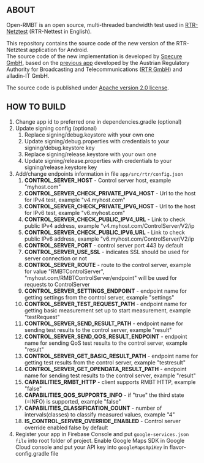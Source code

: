 ## ABOUT

Open-RMBT is an open source, multi-threaded bandwidth test used in [RTR-Netztest](https://www.netztest.at/de/) (RTR-Nettest in English).</p>
This repository contains the source code of the new version of the RTR-Netztest application for Android.</br> The source code of the new implementation is developed by [Specure GmbH](https://martes-specure.com/), based on the [previous app](https://github.com/rtr-nettest/open-rmbt) developed by the Austrian Regulatory Authority for Broadcasting and Telecommunications ([RTR GmbH](https://www.rtr.at/)) and alladin-IT GmbH.</p>
The source code is published under [Apache version 2.0 license](https://github.com/rtr-nettest/open-rmbt-android/blob/master/LICENSE).

## HOW TO BUILD

1. Change app id to preferred one in dependencies.gradle (optional)
2. Update signing config (optional)
	1. Replace signing/debug.keystore with your own one
	2. Update signing/debug.properties with credentials to your signing/debug.keystore key
	3. Replace signing/release.keystore with your own one
	4. Update signing/release.properties with credentials to your signing/release.keystore key
3. Add/change endpoints information in file `app/src/rtr/config.json`
    1. **CONTROL_SERVER_HOST** - Control server host, example "myhost.com"
    2. **CONTROL_SERVER_CHECK_PRIVATE_IPV4_HOST** - Url to the host for IPv4 test, example "v4.myhost.com"
    3. **CONTROL_SERVER_CHECK_PRIVATE_IPV6_HOST** - Url to the host for IPv6 test, example "v6.myhost.com"
    4. **CONTROL_SERVER_CHECK_PUBLIC_IPV4_URL** - Link to check public IPv4 address, example "v4.myhost.com/ControlServer/V2/ip
    5. **CONTROL_SERVER_CHECK_PUBLIC_IPV6_URL** - Link to check public IPv6 address, example "v6.myhost.com/ControlServer/V2/ip
    6. **CONTROL_SERVER_PORT** - control server port 443 by default
    7. **CONTROL_SERVER_USE_SSL** - indicates SSL should be used for server connection or not
    8. **CONTROL_SERVER_ROUTE** - route to the control server, example for value "RMBTControlServer", "myhost.com/RMBTControlServer/endpoint" will be used for requests to ControlServer
    9. **CONTROL_SERVER_SETTINGS_ENDPOINT** - endpoint name for getting settings from the control server, example "settings"
    10. **CONTROL_SERVER_TEST_REQUEST_PATH** - endpoint name for getting basic measurement set up to start measurement, example "testRequest"
    11. **CONTROL_SERVER_SEND_RESULT_PATH** - endpoint name for sending test results to the control server, example "result"
    12. **CONTROL_SERVER_SEND_QOS_RESULT_ENDPOINT** - endpoint name for sending QoS test results to the control server, example "result"
    13. **CONTROL_SERVER_GET_BASIC_RESULT_PATH** - endpoint name for getting test results from the control server, example "testresult"
    14. **CONTROL_SERVER_GET_OPENDATA_RESULT_PATH** - endpoint name for sending test results to the control server, example "result"
    15. **CAPABILITIES_RMBT_HTTP** - client supports RMBT HTTP, example "false"
    16. **CAPABILITIES_QOS_SUPPORTS_INFO** - if "true" the third state (=INFO) is supported, example "false"
    17. **CAPABILITIES_CLASSIFICATION_COUNT** - number of intervals(classes) to classify measured values, example "4"
    178. **IS_CONTROL_SERVER_OVERRIDE_ENABLED** - Control server override enabled false by default
4. Register your app in Firebase Console and put `google-services.json file` into root folder of project. Enable Google Maps SDK in Google Cloud console and put your API key into `googleMapsApiKey` in flavor-config.gradle file